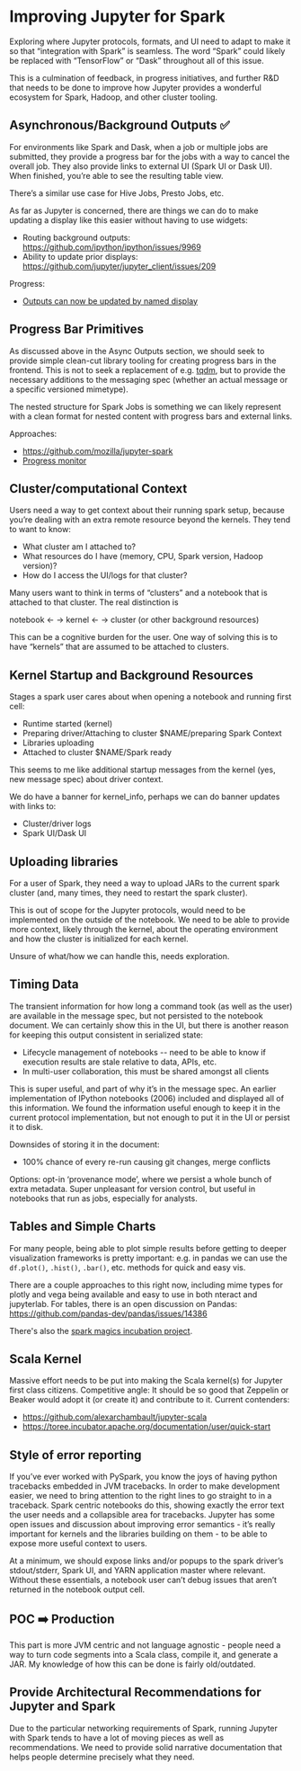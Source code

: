# Improving Jupyter for Spark

Exploring where Jupyter protocols, formats, and UI need to adapt to make it so that “integration with Spark” is seamless. The word “Spark” could likely be replaced with “TensorFlow” or “Dask” throughout all of this issue.

This is a culmination of feedback, in progress initiatives, and further R&D that needs to be done to improve how Jupyter provides a wonderful ecosystem for Spark, Hadoop, and other cluster tooling.

## Asynchronous/Background Outputs ✅

For environments like Spark and Dask, when a job or multiple jobs are submitted, they provide a progress bar for the jobs with a way to cancel the overall job. They also provide links to external UI (Spark UI or Dask UI). When finished, you’re able to see the resulting table view.

There’s a similar use case for Hive Jobs, Presto Jobs, etc.

As far as Jupyter is concerned, there are things we can do to make updating a display like this easier without having to use widgets:
- Routing background outputs: https://github.com/ipython/ipython/issues/9969
- Ability to update prior displays: https://github.com/jupyter/jupyter_client/issues/209

Progress:

* [Outputs can now be updated by named display](https://github.com/jupyter/jupyter_client/issues/209)

## Progress Bar Primitives

As discussed above in the Async Outputs section, we should seek to provide simple clean-cut library tooling for creating progress bars in the frontend. This is not to seek a replacement of e.g. [tqdm](https://github.com/noamraph/tqdm), but to provide the necessary additions to the messaging spec (whether an actual message or a specific versioned mimetype).

The nested structure for Spark Jobs is something we can likely represent with a clean format for nested content with progress bars and external links.

Approaches:

- https://github.com/mozilla/jupyter-spark
- [Progress monitor](https://github.com/jupyter/jupyter_client/issues/209#issuecomment-260789525)

## Cluster/computational Context

Users need a way to get context about their running spark setup, because you’re dealing with an extra remote resource beyond the kernels. They tend to want to know:
- What cluster am I attached to?
- What resources do I have (memory, CPU, Spark version, Hadoop version)?
- How do I access the UI/logs for that cluster?

Many users want to think in terms of “clusters” and a notebook that is attached to that cluster. The real distinction is

notebook ← → kernel ← → cluster (or other background resources)

This can be a cognitive burden for the user. One way of solving this is to have “kernels” that are assumed to be attached to clusters.

## Kernel Startup and Background Resources

Stages a spark user cares about when opening a notebook and running first cell:

- Runtime started (kernel)
- Preparing driver/Attaching to cluster $NAME/preparing Spark Context
- Libraries uploading
- Attached to cluster $NAME/Spark ready

This seems to me like additional startup messages from the kernel (yes, new message spec) about driver context.

We do have a banner for kernel_info, perhaps we can do banner updates with links to:

- Cluster/driver logs
- Spark UI/Dask UI

## Uploading libraries

For a user of Spark, they need a way to upload JARs to the current spark cluster (and, many times, they need to restart the spark cluster).

This is out of scope for the Jupyter protocols, would need to be implemented on the outside of the notebook. We need to be able to provide more context, likely through the kernel, about the operating environment and how the cluster is initialized for each kernel.

Unsure of what/how we can handle this, needs exploration.

## Timing Data

The transient information for how long a command took (as well as the user) are available in the message spec, but not persisted to the notebook document. We can certainly show this in the UI, but there is another reason for keeping this output consistent in serialized state:

- Lifecycle management of notebooks -- need to be able to know if execution results are stale relative to data, APIs, etc.
- In multi-user collaboration, this must be shared amongst all clients

This is super useful, and part of why it’s in the message spec. An earlier implementation of IPython notebooks (2006) included and displayed all of this information. We found the information useful enough to keep it in the current protocol implementation, but not enough to put it in the UI or persist it to disk.

Downsides of storing it in the document:

- 100% chance of every re-run causing git changes, merge conflicts

Options: opt-in ‘provenance mode’, where we persist a whole bunch of extra metadata. Super unpleasant for version control, but useful in notebooks that run as jobs, especially for analysts.

## Tables and Simple Charts

For many people, being able to plot simple results before getting to deeper visualization frameworks is pretty important: e.g. in pandas we can use the `df.plot()`, `.hist()`, `.bar()`, etc. methods for quick and easy vis.

There are a couple approaches to this right now, including mime types for plotly and vega being available and easy to use in both nteract and jupyterlab. For tables, there is an open discussion on Pandas: https://github.com/pandas-dev/pandas/issues/14386

There's also the [spark magics incubation project](https://github.com/jupyter-incubator/sparkmagic).

## Scala Kernel

Massive effort needs to be put into making the Scala kernel(s) for Jupyter first class citizens. Competitive angle: It should be so good that Zeppelin or Beaker would adopt it (or create it) and contribute to it. Current contenders:
- https://github.com/alexarchambault/jupyter-scala
- https://toree.incubator.apache.org/documentation/user/quick-start

## Style of error reporting

If you’ve ever worked with PySpark, you know the joys of having python tracebacks embedded in JVM tracebacks. In order to make development easier, we need to bring attention to the right lines to go straight to in a traceback. Spark centric notebooks do this, showing exactly the error text the user needs and a collapsible area for tracebacks. Jupyter has some open issues and discussion about improving error semantics - it’s really important for kernels and the libraries building on them - to be able to expose more useful context to users.

At a minimum, we should expose links and/or popups to the spark driver’s stdout/stderr, Spark UI, and YARN application master where relevant. Without these essentials, a notebook user can’t debug issues that aren’t returned in the notebook output cell.

## POC ➡️  Production

This part is more JVM centric and not language agnostic - people need a way to turn code segments into a Scala class, compile it, and generate a JAR. My knowledge of how this can be done is fairly old/outdated.

## Provide Architectural Recommendations for Jupyter and Spark

Due to the particular networking requirements of Spark, running Jupyter with Spark tends to have a lot of moving pieces as well as recommendations. We need to provide solid narrative documentation that helps people determine precisely what they need.
